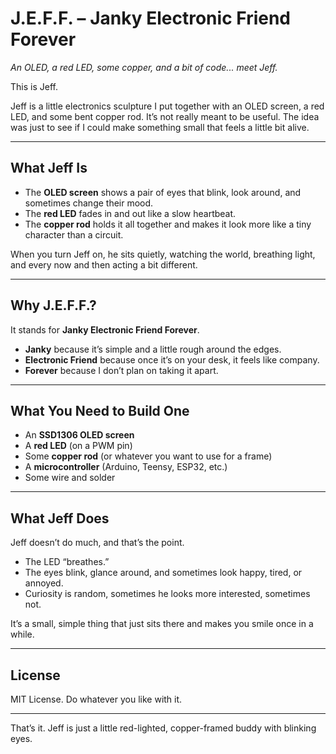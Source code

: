 # J.E.F.F. – Janky Electronic Friend Forever  

*An OLED, a red LED, some copper, and a bit of code... meet Jeff.*  

This is Jeff.  

Jeff is a little electronics sculpture I put together with an OLED screen, a red LED, and some bent copper rod. It’s not really meant to be useful. The idea was just to see if I could make something small that feels a little bit alive.

---

## What Jeff Is

- The **OLED screen** shows a pair of eyes that blink, look around, and sometimes change their mood.  
- The **red LED** fades in and out like a slow heartbeat.  
- The **copper rod** holds it all together and makes it look more like a tiny character than a circuit.  

When you turn Jeff on, he sits quietly, watching the world, breathing light, and every now and then acting a bit different.  

---

## Why J.E.F.F.?

It stands for **Janky Electronic Friend Forever**.  

- **Janky** because it’s simple and a little rough around the edges.  
- **Electronic Friend** because once it’s on your desk, it feels like company.  
- **Forever** because I don’t plan on taking it apart.  

---

## What You Need to Build One

- An **SSD1306 OLED screen**  
- A **red LED** (on a PWM pin)  
- Some **copper rod** (or whatever you want to use for a frame)  
- A **microcontroller** (Arduino, Teensy, ESP32, etc.)  
- Some wire and solder  

---

## What Jeff Does

Jeff doesn’t do much, and that’s the point.  

- The LED “breathes.”  
- The eyes blink, glance around, and sometimes look happy, tired, or annoyed.  
- Curiosity is random, sometimes he looks more interested, sometimes not.  

It’s a small, simple thing that just sits there and makes you smile once in a while.  

---

## License

MIT License. Do whatever you like with it.  

---

That’s it. Jeff is just a little red-lighted, copper-framed buddy with blinking eyes.  
